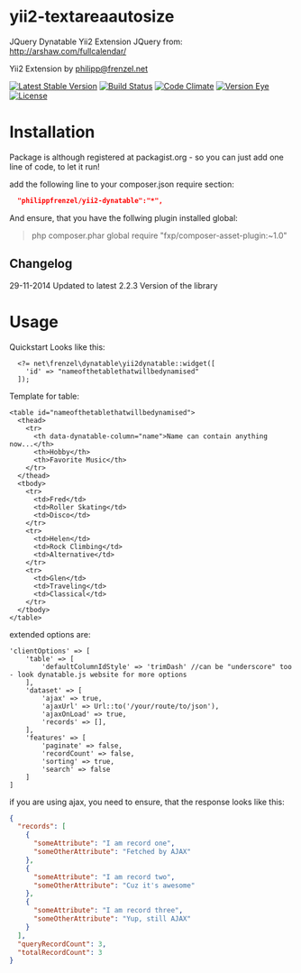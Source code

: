 yii2-textareaautosize
=====================
JQuery Dynatable Yii2 Extension
JQuery from: http://arshaw.com/fullcalendar/

Yii2 Extension by <philipp@frenzel.net>

[![Latest Stable Version](https://poser.pugx.org/philippfrenzel/yii2-dynatable/v/stable.svg)](https://packagist.org/packages/philippfrenzel/yii2-dynatable)
[![Build Status](https://travis-ci.org/philippfrenzel/yii2-dynatable.svg?branch=master)](https://travis-ci.org/philippfrenzel/yii2-dynatable)
[![Code Climate](https://codeclimate.com/github/philippfrenzel/yii2-dynatable.png)](https://codeclimate.com/github/philippfrenzel/yii2-dynatable)
[![Version Eye](https://www.versioneye.com/php/philippfrenzel:yii2-dynatable/badge.svg)](https://www.versioneye.com/php/philippfrenzel:yii2-dynatable)
[![License](https://poser.pugx.org/philippfrenzel/yii2-dynatable/license.svg)](https://packagist.org/packages/philippfrenzel/yii2dynatable)

Installation
============
Package is although registered at packagist.org - so you can just add one line of code, to let it run!

add the following line to your composer.json require section:
```json
  "philippfrenzel/yii2-dynatable":"*",
```

And ensure, that you have the follwing plugin installed global:

> php composer.phar global require "fxp/composer-asset-plugin:~1.0"

Changelog
---------

29-11-2014 Updated to latest 2.2.3 Version of the library

Usage
=====

Quickstart Looks like this:

```
  <?= net\frenzel\dynatable\yii2dynatable::widget([
    'id' => "nameofthetablethatwillbedynamised"
  ]);

```

Template for table:

```
<table id="nameofthetablethatwillbedynamised">
  <thead>
    <tr>
      <th data-dynatable-column="name">Name can contain anything now...</th>
      <th>Hobby</th>
      <th>Favorite Music</th>
    </tr>
  </thead>
  <tbody>
    <tr>
      <td>Fred</td>
      <td>Roller Skating</td>
      <td>Disco</td>
    </tr>
    <tr>
      <td>Helen</td>
      <td>Rock Climbing</td>
      <td>Alternative</td>
    </tr>
    <tr>
      <td>Glen</td>
      <td>Traveling</td>
      <td>Classical</td>
    </tr>
  </tbody>
</table>
```

extended options are:
```
'clientOptions' => [
    'table' => [
        'defaultColumnIdStyle' => 'trimDash' //can be "underscore" too - look dynatable.js website for more options
    ],
    'dataset' => [
        'ajax' => true,
        'ajaxUrl' => Url::to('/your/route/to/json'),
        'ajaxOnLoad' => true,
        'records' => [],
    ],
    'features' => [
        'paginate' => false,
        'recordCount' => false,
        'sorting' => true,
        'search' => false
    ]
]

```

if you are using ajax, you need to ensure, that the response looks like this:
```json
{
  "records": [
    {
      "someAttribute": "I am record one",
      "someOtherAttribute": "Fetched by AJAX"
    },
    {
      "someAttribute": "I am record two",
      "someOtherAttribute": "Cuz it's awesome"
    },
    {
      "someAttribute": "I am record three",
      "someOtherAttribute": "Yup, still AJAX"
    }
  ],
  "queryRecordCount": 3,
  "totalRecordCount": 3
}
```
